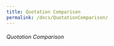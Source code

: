 ```yaml
---
title: Quotation Comparison
permalink: /docs/QuotationComparison/
---
```




###### Quotation Comparison


